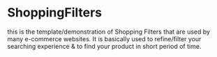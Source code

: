 # ShoppingFilters

this is the template/demonstration of Shopping Filters that are used by many e-commerce websites. It is basically used to refine/filter your searching experience & to find your product in short period of time.
